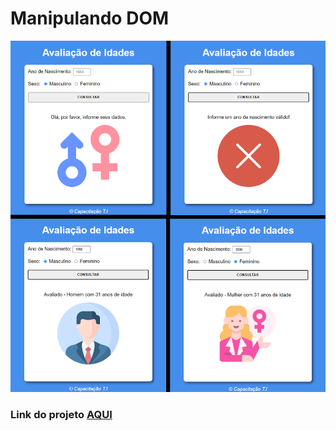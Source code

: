 # Manipulando DOM

<img src="https://github.com/LeonarDev/Autoplay/blob/main/1_front-end/projeto_idades/img/example.png?raw=true">

### Link do projeto [AQUI](https://codepen.io/leonardev/pen/xxgVZWq)
